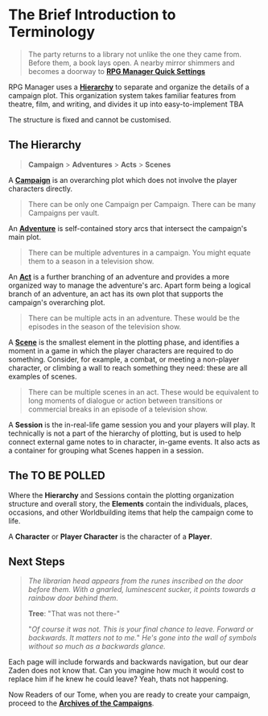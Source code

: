 # The Brief Introduction to Terminology

> The party returns to a library not unlike the one they came from. Before them, a book lays open. A nearby mirror shimmers and becomes a doorway to [**RPG Manager Quick Settings**](RPG%20Manager%20Quick%20Settings.md)

RPG Manager uses a [**Hierarchy**]() to separate and organize the details of a campaign plot. This organization system takes familiar features from theatre, film, and writing, and divides it up into easy-to-implement TBA

The structure is fixed and cannot be customised.

## The Hierarchy
> **Campaign** > **Adventures** > **Acts** > **Scenes**

A [**Campaign**](../Building%20the%20Campaign/Archives%20of%20the%20Campaigns.md) is an overarching plot which does not involve the player characters directly.

> There can be only one Campaign per Campaign. There can be many Campaigns per vault.

An [**Adventure**]() is self-contained story arcs that intersect the campaign's main plot.

>There can be multiple adventures in a campaign. You might equate them to a season in a television show.

An [**Act**]() is a further branching of an adventure and provides a more organized way to manage the adventure's arc. Apart form being a logical branch of an adventure, an act has its own plot that supports the campaign's overarching plot. 

> There can be multiple acts in an adventure. These would be the episodes in the season of the television show.

A [**Scene**]() is the smallest element in the plotting phase, and identifies a moment in a game in which the player characters are required to do something. Consider, for example, a combat, or meeting a non-player character, or climbing a wall to reach something they need: these are all examples of scenes.

> There can be multiple scenes in an act. These would be equivalent to long moments of dialogue or action between transitions or commercial breaks in an episode of a television show.

A **Session** is the in-real-life game session you and your players will play. It technically is not a part of the hierarchy of plotting, but is used to help connect external game notes to in character, in-game events. It also acts as a container for grouping what Scenes happen in a session. 



## The TO BE POLLED

Where the **Hierarchy** and Sessions contain the plotting organization structure and overall story, the **Elements** contain the individuals, places, occasions, and other Worldbuilding items that help the campaign come to life. 

A **Character** or **Player Character** is the character of a **Player**.





## Next Steps

> *The librarian head appears from the runes inscribed on the door before them. With a gnarled, luminescent sucker, it points towards a rainbow door behind them.*
>
> **Tree**: "That was not there-"
>
>"*Of course it was not. This is your final chance to leave. Forward or backwards. It matters not to me.*" *He's gone into the wall of symbols without so much as a backwards glance.*


Each page will include forwards and backwards navigation, but our dear Zaden does not know that. Can you imagine how much it would cost to replace him if he knew he could leave? Yeah, thats not happening.

Now Readers of our Tome, when you are ready to create your campaign, proceed to the [**Archives of the Campaigns**](../Building%20the%20Campaign/Archives%20of%20the%20Campaigns.md). 
